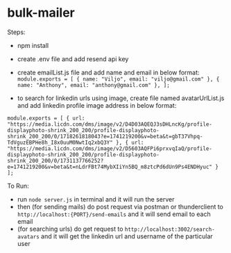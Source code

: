 # bulk-mailer

Steps:

- npm install
- create .env file and add resend api key
- create emailList.js file and add name and email in below format:
  ` module.exports = [
{ name: "Viljo", email: "viljo@gmail.com" },
{ name: "Anthony", email: "anthony@gmail.com" },
];`

- to search for linkedin urls using image, create file named avatarUrlList.js and add linkedin profile image address in below format:

`module.exports = [
  { url: "https://media.licdn.com/dms/image/v2/D4D03AQEQJ3sDHLncKg/profile-displayphoto-shrink_200_200/profile-displayphoto-shrink_200_200/0/1718261818043?e=1741219200&v=beta&t=gbT37Vhpq-TdVguzEBPHe8h_I8x0uuM0NwtIq2xbQ3Y" },
  { url: "https://media.licdn.com/dms/image/v2/D5603AQFPi6prxvqIaQ/profile-displayphoto-shrink_200_200/profile-displayphoto-shrink_200_200/0/1731137766252?e=1741219200&v=beta&t=nLdrFBt74MybXIiYn5BQ_m8ztcPd6dUn9Ps4ENDHyuc" }
];`

To Run:

- run `node server.js` in terminal and it will run the server
- then (for sending mails) do post request via postman or thunderclient to `http://localhost:{PORT}/send-emails` and it will send email to each email
- (for searching urls) do get request to `http://localhost:3002/search-avatars` and it will get the linkedin url and username of the particular user
